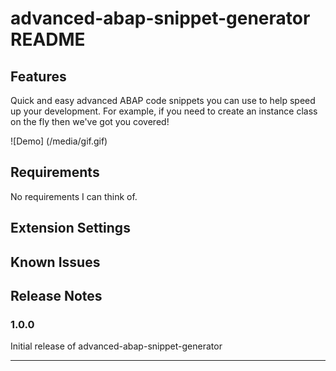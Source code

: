 # advanced-abap-snippet-generator README


## Features

Quick and easy advanced ABAP code snippets you can use to help speed up your development. For example, if you need to create an instance class on the fly then we've got you covered! 

![Demo] (/media/gif.gif)

## Requirements

No requirements I can think of.

## Extension Settings


## Known Issues


## Release Notes


### 1.0.0

Initial release of advanced-abap-snippet-generator


-----------------------------------------------------------------------------------------------------------


